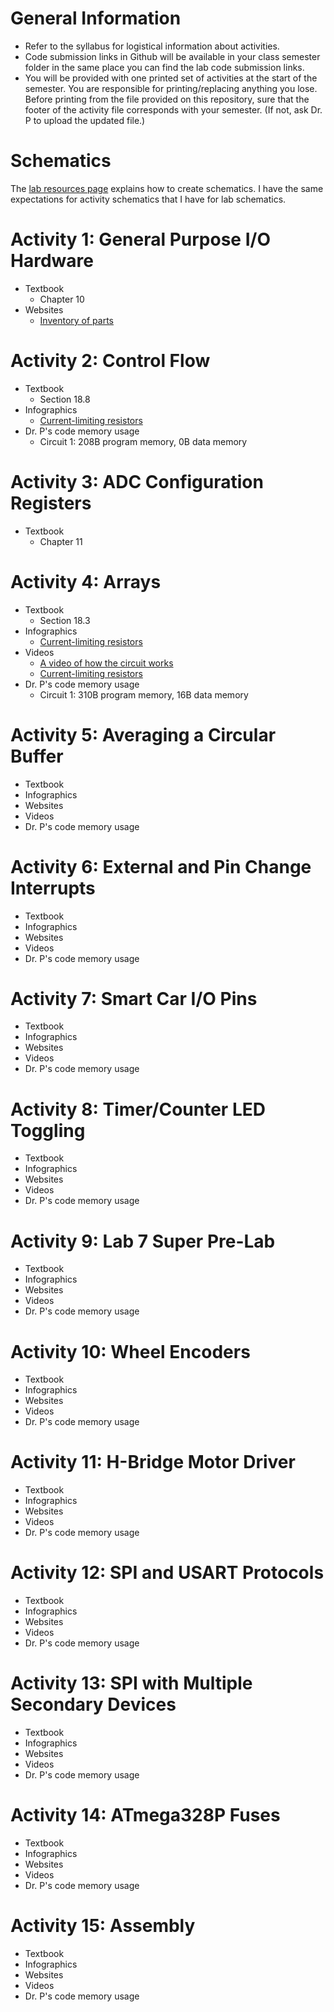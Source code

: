 # General Information

- Refer to the syllabus for logistical information about activities.
- Code submission links in Github will be available in your class semester folder in the same place you can find the lab code submission links.
- You will be provided with one printed set of activities at the start of the semester. You are responsible for printing/replacing anything you lose. Before printing from the file provided on this repository, sure that the footer of the activity file corresponds with your semester. (If not, ask Dr. P to upload the updated file.)

# Schematics

The <a href="https://github.com/DoctorPCOD/DoctorPCOD/tree/main/labs">lab resources page</a> explains how to create schematics. I have the same expectations for activity schematics that I have for lab schematics.

# Activity 1: General Purpose I/O Hardware
- Textbook
  - Chapter 10
- Websites
  - <a href="https://doctor-pasquale.com/inventory/">Inventory of parts</a>

# Activity 2: Control Flow
- Textbook
  - Section 18.8
- Infographics
  - <a href="https://github.com/DoctorPCOD/DoctorPCOD/blob/main/infographics/Current-Limiting%20Resistors.pdf">Current-limiting resistors</a>
- Dr. P's code memory usage
  - Circuit 1: 208B program memory, 0B data memory

# Activity 3: ADC Configuration Registers
- Textbook
  - Chapter 11

# Activity 4: Arrays
- Textbook
  - Section 18.3
- Infographics
  - <a href="https://github.com/DoctorPCOD/DoctorPCOD/blob/main/infographics/Current-Limiting%20Resistors.pdf">Current-limiting resistors</a>
- Videos
  - <a href="https://www.youtube.com/watch?v=4VKFYXrp-nI">A video of how the circuit works</a>
  - <a href="https://youtu.be/EN3FPsV-pFg">Current-limiting resistors</a>
- Dr. P's code memory usage
  - Circuit 1: 310B program memory, 16B data memory

# Activity 5: Averaging a Circular Buffer
- Textbook
- Infographics
- Websites
- Videos
- Dr. P's code memory usage

# Activity 6: External and Pin Change Interrupts
- Textbook
- Infographics
- Websites
- Videos
- Dr. P's code memory usage

# Activity 7: Smart Car I/O Pins
- Textbook
- Infographics
- Websites
- Videos
- Dr. P's code memory usage

# Activity 8: Timer/Counter LED Toggling
- Textbook
- Infographics
- Websites
- Videos
- Dr. P's code memory usage

# Activity 9: Lab 7 Super Pre-Lab
- Textbook
- Infographics
- Websites
- Videos
- Dr. P's code memory usage

# Activity 10: Wheel Encoders
- Textbook
- Infographics
- Websites
- Videos
- Dr. P's code memory usage

# Activity 11: H-Bridge Motor Driver
- Textbook
- Infographics
- Websites
- Videos
- Dr. P's code memory usage

# Activity 12: SPI and USART Protocols
- Textbook
- Infographics
- Websites
- Videos
- Dr. P's code memory usage

# Activity 13: SPI with Multiple Secondary Devices
- Textbook
- Infographics
- Websites
- Videos
- Dr. P's code memory usage

# Activity 14: ATmega328P Fuses
- Textbook
- Infographics
- Websites
- Videos
- Dr. P's code memory usage

# Activity 15: Assembly
- Textbook
- Infographics
- Websites
- Videos
- Dr. P's code memory usage
